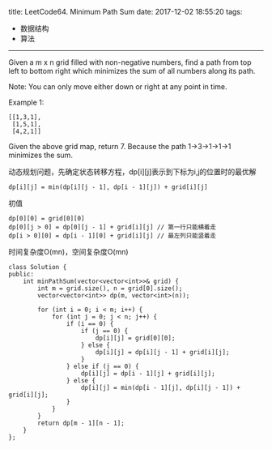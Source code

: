 title: LeetCode64. Minimum Path Sum
date: 2017-12-02 18:55:20
tags:
- 数据结构
- 算法
---

Given a m x n grid filled with non-negative numbers, find a path from top left to bottom right which minimizes the sum of all numbers along its path.

Note: You can only move either down or right at any point in time.

Example 1:

```
[[1,3,1],
 [1,5,1],
 [4,2,1]]
 ```

Given the above grid map, return 7. Because the path 1→3→1→1→1 minimizes the sum.


动态规划问题，先确定状态转移方程，dp[i][j]表示到下标为i,j的位置时的最优解

```
dp[i][j] = min(dp[i][j - 1], dp[i - 1][j]) + grid[i][j]
```

初值

```
dp[0][0] = grid[0][0]
dp[0][j > 0] = dp[0][j - 1] + grid[i][j] // 第一行只能横着走
dp[i > 0][0] = dp[i - 1][0] + grid[i][j] // 最左列只能竖着走
```

时间复杂度O(mn)，空间复杂度O(mn)

```
class Solution {
public:
    int minPathSum(vector<vector<int>>& grid) {
        int m = grid.size(), n = grid[0].size();
        vector<vector<int>> dp(m, vector<int>(n));
        
        for (int i = 0; i < m; i++) {
            for (int j = 0; j < n; j++) {
                if (i == 0) {
                    if (j == 0) {
                        dp[i][j] = grid[0][0];
                    } else {
                        dp[i][j] = dp[i][j - 1] + grid[i][j];
                    }
                } else if (j == 0) {
                    dp[i][j] = dp[i - 1][j] + grid[i][j];
                } else {
                    dp[i][j] = min(dp[i - 1][j], dp[i][j - 1]) + grid[i][j];
                }
            }
        }
        return dp[m - 1][n - 1];
    }
};
```

